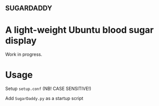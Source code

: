 ## SUGARDADDY
# A light-weight  Ubuntu blood sugar display

Work in progress. 

# Usage
Setup `setup.conf` (NB! CASE SENSITIVE!)

Add `SugarDaddy.py` as a startup script
